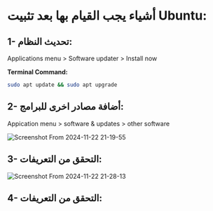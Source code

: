 # أشياء يجب القيام بها بعد تثبيت Ubuntu:
## 1- تحديث النظام:
Applications menu > Software updater > Install now

**Terminal Command:**  
```bash
sudo apt update && sudo apt upgrade
```
## 2- أضافة مصادر اخرى للبرامج:
Appication menu > software & updates > other software

![Screenshot From 2024-11-22 21-19-55](https://github.com/user-attachments/assets/ac60ad4d-1ec8-49d1-9da8-6ec7a5066a95)
## 3- التحقق من التعريفات:
![Screenshot From 2024-11-22 21-28-13](https://github.com/user-attachments/assets/4399b921-0fae-4784-8900-eaca0600e72d)
## 4- التحقق من التعريفات:
